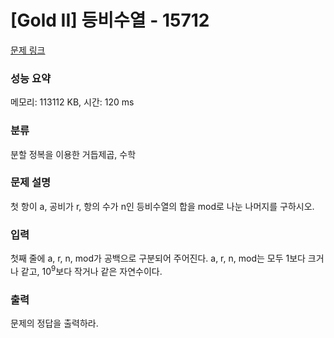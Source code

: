 # [Gold II] 등비수열 - 15712 

[문제 링크](https://www.acmicpc.net/problem/15712) 

### 성능 요약

메모리: 113112 KB, 시간: 120 ms

### 분류

분할 정복을 이용한 거듭제곱, 수학

### 문제 설명

<p>첫 항이 a, 공비가 r, 항의 수가 n인 등비수열의 합을 mod로 나눈 나머지를 구하시오.</p>

### 입력 

 <p>첫째 줄에 a, r, n, mod가 공백으로 구분되어 주어진다. a, r, n, mod는 모두 1보다 크거나 같고, 10<sup>9</sup>보다 작거나 같은 자연수이다. </p>

### 출력 

 <p>문제의 정답을 출력하라.</p>

